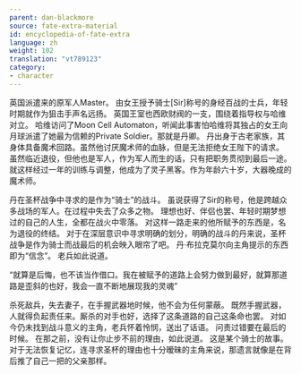 ```yaml
---
parent: dan-blackmore
source: fate-extra-material
id: encyclopedia-of-fate-extra
language: zh
weight: 102
translation: "vt789123"
category:
- character
---
```


英国派遣来的原军人Master。
由女王授予骑士[Sir]称号的身经百战的士兵，年轻时期就作为狙击手声名远扬。
英国王室也西欧财阀的一支，围绕着指导权与哈维对立。
哈维访问了Moon Cell Automaton，听闻此事害怕哈维将其独占的女王向月球派遣了她最为信赖的Private Soldier。那就是丹卿。
丹出身于古老家族，其身体具备魔术回路。虽然他讨厌魔术师的血脉，但是无法拒绝女王陛下的请求。
虽然临近退役，但他也是军人，作为军人而生的话，只有把职务贯彻到最后一途。
就这样经过一年的训练与调整，他成为了灵子黑客。作为年龄六十岁，大器晚成的魔术师。

丹在圣杯战争中寻求的是作为“骑士”的战斗。
虽说获得了Sir的称号，他是跨越众多战场的军人。在过程中失去了众多之物。
理想也好、伴侣也罢、年轻时期梦想过的自己的人生，全都在战火中零落。
对这样一路走来的他所赋予的东西是，名为退役的终结。
对于在深层意识中寻求明确的划分，明确的战斗的丹来说，圣杯战争是作为骑士而战最后的机会映入眼帘了吧。
丹·布拉克莫尔向主角提示的东西即为“信念”。
老兵如此说道。

“就算是后悔，也不该当作借口。我在被赋予的道路上会努力做到最好，就算那道路是歪斜的也好，我会一直不断地展现我的灵魂”

杀死敌兵，失去妻子，在手握武器地时候，他不会为任何蒙蔽。
既然手握武器，人就得负起责任来。厮杀的对手也好，选择了这条道路的自己这条命也罢。
对如今仍未找到战斗意义的主角，老兵怀着怜悯，送出了话语。
问责过错要在最后的时候。
在那之前，没有让你止步不前的理由，如此说道。
这是某个骑士的故事。
对于无法恢复记忆，连寻求圣杯的理由也十分暧昧的主角来说，那遗言就像是在背后推了自己一把的父亲那样。
